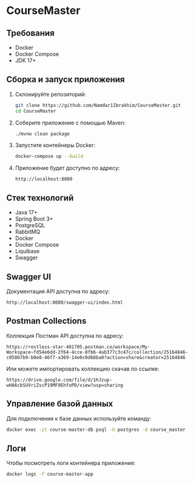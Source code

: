 # CourseMaster

## Требования
- Docker
- Docker Compose
- JDK 17+

## Сборка и запуск приложения

1. Склонируйте репозиторий:
   ```bash
   git clone https://github.com/Namdar1Ibrakhim/CourseMaster.git
   cd CourseMaster
   ```

2. Соберите приложение с помощью Maven:
   ```bash
   ./mvnw clean package
   ```

3. Запустите контейнеры Docker:
   ```bash
   docker-compose up --build
   ```

4. Приложение будет доступно по адресу:
   ```
   http://localhost:8080
   ```

## Стек технологий
- Java 17+
- Spring Boot 3+
- PostgreSQL
- RabbitMQ
- Docker
- Docker Compose
- Liquibase
- Swagger

## Swagger UI
Документация API доступна по адресу:
```
http://localhost:8080/swagger-ui/index.html
```

## Postman Collections
Коллекция Постман API доступна по адресу:
```
https://restless-star-481705.postman.co/workspace/My-Workspace~fd54e6dd-2f64-4cce-8fb6-4ab377c3c47c/collection/25164846-c05867b9-b0e8-46f7-a369-14e0c0d68ba0?action=share&creator=25164846
```
Или можете импортировать коллекцию скачав по ссылке: 
```
https://drive.google.com/file/d/1hJzup-wHA6cbSUVriZscP19MF9EhfoPD/view?usp=sharing
```

## Управление базой данных

Для подключения к базе данных используйте команду:
```bash
docker exec -it course-master-db psql -U postgres -d course_master
```

## Логи
Чтобы посмотреть логи контейнера приложения:
```bash
docker logs -f course-master-app
```

